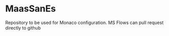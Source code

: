 # MaasSanEs
Repository to be used for Monaco configuration.
MS Flows can pull request directly to github
